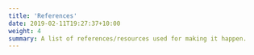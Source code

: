 ```yaml
---
title: 'References'
date: 2019-02-11T19:27:37+10:00
weight: 4
summary: A list of references/resources used for making it happen.
---
```

